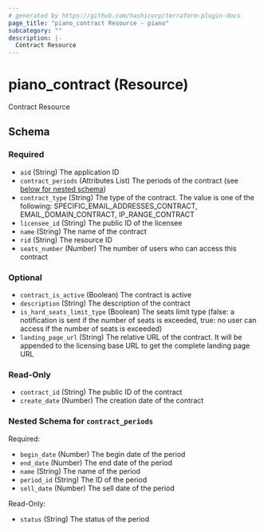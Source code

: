 ```yaml
---
# generated by https://github.com/hashicorp/terraform-plugin-docs
page_title: "piano_contract Resource - piano"
subcategory: ""
description: |-
  Contract Resource
---
```


# piano_contract (Resource)

Contract Resource



<!-- schema generated by tfplugindocs -->
## Schema

### Required

- `aid` (String) The application ID
- `contract_periods` (Attributes List) The periods of the contract (see [below for nested schema](#nestedatt--contract_periods))
- `contract_type` (String) The type of the contract. The value is one of the following: SPECIFIC_EMAIL_ADDRESSES_CONTRACT, EMAIL_DOMAIN_CONTRACT, IP_RANGE_CONTRACT
- `licensee_id` (String) The public ID of the licensee
- `name` (String) The name of the contract
- `rid` (String) The resource ID
- `seats_number` (Number) The number of users who can access this contract

### Optional

- `contract_is_active` (Boolean) The contract is active
- `description` (String) The description of the contract
- `is_hard_seats_limit_type` (Boolean) The seats limit type (false: a notification is sent if the number of seats is exceeded, true: no user can access if the number of seats is exceeded)
- `landing_page_url` (String) The relative URL of the contract. It will be appended to the licensing base URL to get the complete landing page URL

### Read-Only

- `contract_id` (String) The public ID of the contract
- `create_date` (Number) The creation date of the contract

<a id="nestedatt--contract_periods"></a>
### Nested Schema for `contract_periods`

Required:

- `begin_date` (Number) The begin date of the period
- `end_date` (Number) The end date of the period
- `name` (String) The name of the period
- `period_id` (String) The ID of the period
- `sell_date` (Number) The sell date of the period

Read-Only:

- `status` (String) The status of the period
